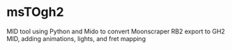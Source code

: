 # msTOgh2
MID tool using Python and Mido to convert Moonscraper RB2 export to GH2 MID, adding animations, lights, and fret mapping
